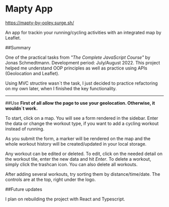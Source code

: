 # Mapty App

https://mapty-by-ooley.surge.sh/

An app for trackin your running/cycling activities with an integrated map by Leaflet.

##Summary

One of the practical tasks from _"The Complete JavaScript Course"_ by Jonas Schmedtmann. Development period: July/August 2022. This project helped me understand OOP principles as well as practice using APIs (Geolocation and Leaflet).

Using MVC structire wasn`t the task, I just decided to practice refactoring on my own later, when I finished the key functionality.

---

##Use
**First of all allow the page to use your geolocation. Otherwise, it wouldn`t work.**

To start, click on a map. You will see a form rendered in the sidebar. Enter the data or change the workout type, if you want to add a cycling workout instead of running.

As you submit the form, a marker will be rendered on the map and the whole workout history will be created/updated in your local storage.

Any workout can be edited or deleted. To edit, click on the needed detail on the workout tile, enter the new data and hit _Enter_.
To delete a workout, simply click the trashcan icon. You can also delete all workouts.

After adding several workouts, try sorting them by distance/time/date. The controls are at the top, right under the logo.

##Future updates

I plan on rebuilding the project with React and Typescript.
